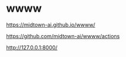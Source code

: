# wwww

https://midtown-ai.github.io/wwww/

https://github.com/midtown-ai/wwww/actions

http://127.0.0.1:8000/
